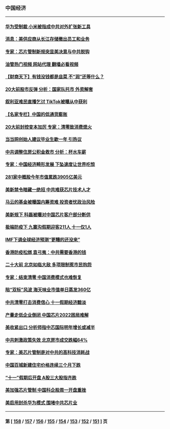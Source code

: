 ### 中国经济
---
#### [华为受制裁 小米被指成中共对外扩张新工具](../../pages/ncid283/n13844067.md?10131245) 
#### [消息：美供应商从长江存储撤出员工和业务](../../pages/ncid283/n13844051.md?10131245) 
#### [专家：芯片管制新规突显美决意与中共脱钩](../../pages/ncid283/n13844063.md?10131245) 
#### [油管热门视频 网站代理 翻墙必看视频](http://209.222.30.114:81/youtube.html?10131245)
#### [【财商天下】有钱没钱都是韭菜 不“润”还等什么？](../../pages/ncid283/n13844028.md?10131245) 
#### [20大前股市反弹 分析：国家队托市 外资解套](../../pages/ncid283/n13843927.md?10131245) 
#### [叙利亚难民直播乞讨 TikTok被曝从中获利](../../pages/ncid283/n13843981.md?10131245) 
#### [【名家专栏】中国的低通货膨胀](../../pages/ncid283/n13843115.md?10131245) 
#### [20大前封控变本加厉 专家：清零致消费熄火](../../pages/ncid283/n13843919.md?10131245) 
#### [当当网创始人建议毕业生歇一年 引热议](../../pages/ncid283/n13843779.md?10131245) 
#### [中共调整住房公积金救市 分析：杯水车薪](../../pages/ncid283/n13843515.md?10131245) 
#### [专家：中国经济畸形发展 下坠速度让世界吃惊](../../pages/ncid283/n13843202.md?10131245) 
#### [281家中概股今年市值累跌3905亿美元](../../pages/ncid283/n13843364.md?10131245) 
#### [美新禁令暗藏一绝招 中共难获芯片技术人才](../../pages/ncid283/n13843315.md?10131245) 
#### [马云的基金被曝国内筹资难 投资者忧政治风险](../../pages/ncid283/n13843312.md?10131245) 
#### [美新规下 科磊被曝对中国芯片客户部分断供](../../pages/ncid283/n13843301.md?10131245) 
#### [极端防疫下 九寨沟假期迎客211人 十一仅1人](../../pages/ncid283/n13843300.md?10131245) 
#### [IMF下调全球经济预测“更糟的还没来”](../../pages/ncid283/n13843243.md?10131245) 
#### [香港防疫松绑 袁弓夷：中共需要香港的钱](../../pages/ncid283/n13842926.md?10131245) 
#### [二十大前 北京如临大敌 多项限制惹市民抱怨](../../pages/ncid283/n13843099.md?10131245) 
#### [专家：结束清零 中国消费模式也难恢复](../../pages/ncid283/n13842825.md?10131245) 
#### [陷“双标”风波 海天味业市值单日蒸发360亿](../../pages/ncid283/n13842867.md?10131245) 
#### [中共清零打击消费信心 十一假期经济黯淡](../../pages/ncid283/n13842590.md?10131245) 
#### [产量走低企业倒闭 中国芯片2022困局难解](../../pages/ncid283/n13842222.md?10131245) 
#### [美收紧出口 分析师指中芯国际明年增长或减半](../../pages/ncid283/n13842512.md?10131245) 
#### [中共刺激政策失效 北京房市成交跌幅64%](../../pages/ncid283/n13842218.md?10131245) 
#### [专家：美芯片管制是对中共的高科技消耗战](../../pages/ncid283/n13842316.md?10131245) 
#### [中国百城新建住宅价格连续三个月下跌](../../pages/ncid283/n13842200.md?10131245) 
#### [“十一”假期后开盘 A股三大股指齐跌](../../pages/ncid283/n13842294.md?10131245) 
#### [美加强芯片管制 中国科企股周一开盘重挫](../../pages/ncid283/n13842177.md?10131245) 
#### [美启用封杀华为模式 围堵中共芯片业](../../pages/ncid283/n13841949.md?10131245) 

---
#### 第 [ [158](./158.md?10131245) / [157](./157.md?10131245) / [156](./156.md?10131245) / [155](./155.md?10131245) / [154](./154.md?10131245) / [153](./153.md?10131245) / [152](./152.md?10131245) / [151](./151.md?10131245) ] 页
